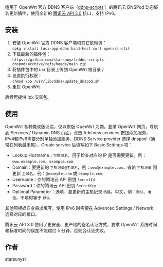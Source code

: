 适用于 OpenWrt 官方 DDNS 客户端（[ddns-scripts](https://openwrt.org/docs/guide-user/base-system/ddns) ）的腾讯云 DNSPod 动态域名更新插件，使用全新的 [腾讯云 API 3.0](https://cloud.tencent.com/document/api/1427/56193) 接口，支持 IPv6。

## 安装

1. 安装 OpenWrt 官方 DDNS 客户端和其它依赖包：  
`opkg install luci-app-ddns bind-host curl openssl-util`
2. 下载最新的插件包：  
`https://github.com/starsunyzl/ddns-scripts-dnspod/archive/refs/heads/main.zip`
3. 将插件包中的 usr 目录上传到 OpenWrt 根目录 /
4. 设置执行权限：  
`chmod 755 /usr/lib/ddns/update_dnspod.sh`
5. 重启 OpenWrt

后续再提供 ipk 安装包。

## 使用

OpenWrt 各种魔改版泛滥，仅以原版 OpenWrt 为例。登录 OpenWrt 网页，导航到 Services / Dynamic DNS 页面，点击 Add new services 按钮添加服务，IPv4和IPv6需要分别单独添加服务，DDNS Service provider 选择 dnspod（通常在列表最末尾），Create service 后填写如下 Basic Settings 项：

- Lookup Hostname：`完整域名`，用于检查对应的 IP 是否需要更新。例：`www.example.com`、`example.com`
- Domain：要更新的 `主机记录@主域名`，例：`www@example.com`，省略 `主机记录` 则更新 `主域名`，例：`@example.com` 或 `example.com`
- Username：你的腾讯云 API 密钥 `SecretId`
- Password：你的腾讯云 API 密钥 `SecretKey`
- Optional Parameter：选填，要更新的主机记录 `线路`，中文，例：`默认`、`电信`，不填时等于 `默认`

其他项根据自身需求填写，使用 IPv6 时需要在 Advanced Settings / Network 选择对应的接口。

腾讯云 API 3.0 使用了更安全、更严格的签名认证方式，要求 OpenWrt 系统时间和标准时间的误差不能超过 5 分钟，否则会认证失败。

## 作者

starsunyzl
